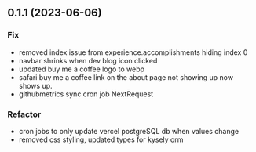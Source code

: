 ## 0.1.1 (2023-06-06)

### Fix

- removed index issue from experience.accomplishments hiding index 0
- navbar shrinks when dev blog icon clicked
- updated buy me a coffee logo to webp
- safari buy me a coffee link on the about page not showing up now shows up.
- githubmetrics sync cron job NextRequest

### Refactor

- cron jobs to only update vercel postgreSQL db when values change
- removed css styling, updated types for kysely orm
